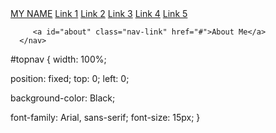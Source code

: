
<!DOCTYPE html>
<html>
   <head>
      <meta charset="utf-8">
      <title>A simple navigation bar</title>
      <link rel="stylesheet" href="topnav.css">
   </head>
   <body>
      <nav id="topnav">
         <a id="logo" class="nav-link" href="#">MY NAME</a>
         <a class="nav-link" href="#">Link 1</a>
         <a class="nav-link" href="#">Link 2</a>
         <a class="nav-link" href="#">Link 3</a>
         <a class="nav-link" href="#">Link 4</a>
         <a class="nav-link" href="#">Link 5</a>

         <a id="about" class="nav-link" href="#">About Me</a>
      </nav>
   </body>
</html>
<stlye>
#topnav {
   width: 100%;

   position: fixed;
   top: 0;
   left: 0;

   background-color: Black;

   font-family: Arial, sans-serif;
   font-size: 15px;
}

</style>
